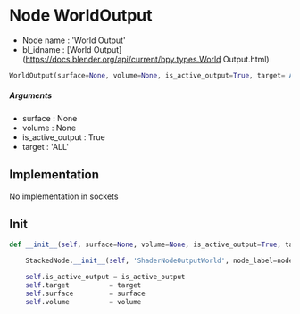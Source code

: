 # Node WorldOutput

- Node name : 'World Output'
- bl_idname : [World Output](https://docs.blender.org/api/current/bpy.types.World Output.html)


``` python
WorldOutput(surface=None, volume=None, is_active_output=True, target='ALL', node_label=None, node_color=None)
```
##### Arguments

- surface : None
- volume : None
- is_active_output : True
- target : 'ALL'

## Implementation

No implementation in sockets

## Init

``` python
def __init__(self, surface=None, volume=None, is_active_output=True, target='ALL', node_label=None, node_color=None):

    StackedNode.__init__(self, 'ShaderNodeOutputWorld', node_label=node_label, node_color=node_color)

    self.is_active_output = is_active_output
    self.target          = target
    self.surface         = surface
    self.volume          = volume
```
